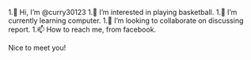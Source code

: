 1.👋 Hi, I’m @curry30123
1.👀 I’m interested in playing basketball.
1.🌱 I’m currently learning computer.
1.💞️ I’m looking to collaborate on discussing report.
1.📫 How to reach me, from facebook.



Nice to meet you!

<!---
curry30123/curry30123 is a ✨ special ✨ repository because its `README.md` (this file) appears on your GitHub profile.
You can click the Preview link to take a look at your changes.
--->

